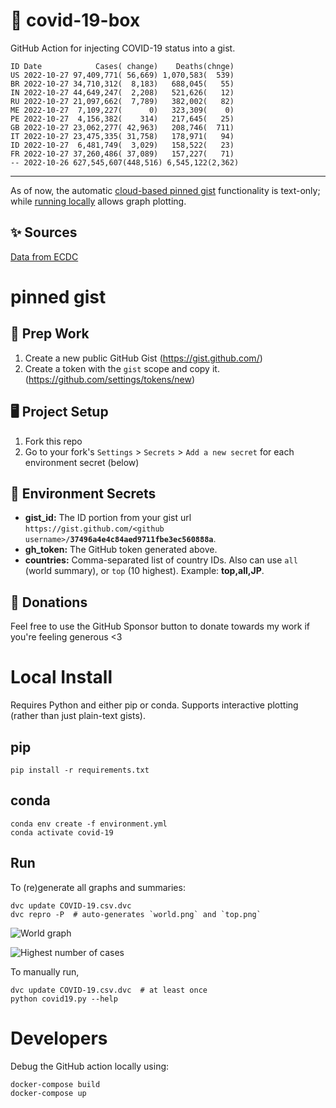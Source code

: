 # 🏥 covid-19-box

GitHub Action for injecting COVID-19 status into a gist.

```
ID Date            Cases( change)    Deaths(chnge)
US 2022-10-27 97,409,771( 56,669) 1,070,583(  539)
BR 2022-10-27 34,710,312(  8,183)   688,045(   55)
IN 2022-10-27 44,649,247(  2,208)   521,626(   12)
RU 2022-10-27 21,097,662(  7,789)   382,002(   82)
ME 2022-10-27  7,109,227(      0)   323,309(    0)
PE 2022-10-27  4,156,382(    314)   217,645(   25)
GB 2022-10-27 23,062,277( 42,963)   208,746(  711)
IT 2022-10-27 23,475,335( 31,758)   178,971(   94)
ID 2022-10-27  6,481,749(  3,029)   158,522(   23)
FR 2022-10-27 37,260,486( 37,089)   157,227(   71)
-- 2022-10-26 627,545,607(448,516) 6,545,122(2,362)
```

---

As of now, the automatic [cloud-based pinned gist](#pinned-gist) functionality is text-only;
while [running locally](#local-install) allows graph plotting.

## ✨ Sources

[Data from ECDC](https://www.ecdc.europa.eu/en/publications-data/download-todays-data-geographic-distribution-covid-19-cases-worldwide)

# pinned gist

## 🎒 Prep Work
1. Create a new public GitHub Gist (https://gist.github.com/)
1. Create a token with the `gist` scope and copy it. (https://github.com/settings/tokens/new)

## 🖥 Project Setup
1. Fork this repo
1. Go to your fork's `Settings` > `Secrets` > `Add a new secret` for each environment secret (below)

## 🤫 Environment Secrets
- **gist_id:** The ID portion from your gist url `https://gist.github.com/<github username>/`**`37496a4e4c84aed9711fbe3ec560888a`**.
- **gh_token:** The GitHub token generated above.
- **countries:** Comma-separated list of country IDs. Also can use `all` (world summary), or `top` (10 highest). Example: **top,all,JP**.

## 💸 Donations

Feel free to use the GitHub Sponsor button to donate towards my work if you're feeling generous <3

# Local Install

Requires Python and either pip or conda. Supports interactive plotting (rather than just plain-text gists).

## pip

```
pip install -r requirements.txt
```

## conda

```
conda env create -f environment.yml
conda activate covid-19
```

## Run

To (re)generate all graphs and summaries:

```
dvc update COVID-19.csv.dvc
dvc repro -P  # auto-generates `world.png` and `top.png`
```

![World graph](world.png)

![Highest number of cases](top.png)

To manually run,

```
dvc update COVID-19.csv.dvc  # at least once
python covid19.py --help
```

# Developers

Debug the GitHub action locally using:

```
docker-compose build
docker-compose up
```
